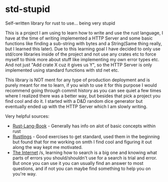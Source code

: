 # std-stupid

Self-written library for rust to use... being very stupid

This is a project I am using to learn how to write and use the rust language, I have at the time of writing implemented a HTTP Server and some basic functions like finding a sub-string with bytes and a String(Same thing really, but I learned this later). Due to this learning goal I have decided to only use std/core libraries inside of the project and not use any crates etc to force myself to think more about stuff like implementing my own error types etc. And not just "Add crate X cuz it gives us Y", so the HTTP Server is only implemented using standard functions with std net etc.

This library is NOT ment for any type of production deployment and is purely meant for me to learn, if you wish to use it for this purpose I would recommend going through commit history as you can see quiet a few times where I realized there was a better way, but besides that pick a project you find cool and do it. I started with a D&D random dice generator but eventually ended up with the HTTP Server which I am slowly writing.

Very helpful sources:

- [Rust-Lang-Book](https://doc.rust-lang.org/book/title-page.html) - Generally has info on alot of basic concepts within rust
- [Rustlings](https://github.com/rust-lang/rustlings/) - Good exercises to get standard, used them in the beginning but found that for me working on smth I find cool and figuring it out along the way kept me motivated.
- [The Internet](https://duckduckgo.com) /s, learning how to search is a big one and knowing what parts of errors you should/shouldn't use for a search is trial and error. But once you can use it you can usually find an answer to most questions, and if not you can maybe find something to help you on you're way.

